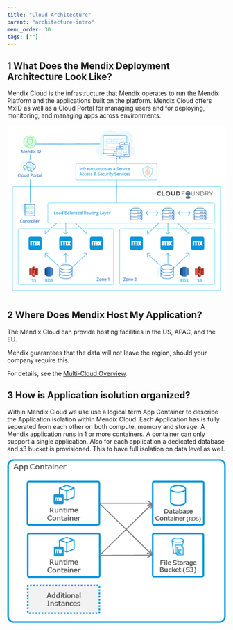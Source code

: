 ```yaml
---
title: "Cloud Architecture"
parent: "architecture-intro"
menu_order: 30
tags: [""]
---
```

## 1 What Does the Mendix Deployment Architecture Look Like?

Mendix Cloud is the infrastructure that Mendix operates to run the Mendix Platform and the applications built on the platform. Mendix Cloud offers MxID as well as a Cloud Portal for managing users and for deploying, monitoring, and managing apps across environments.

![Mendix deployment architecture](attachments/figure-7-mendix-cloud-deployment-architecture.png)

## 2 Where Does Mendix Host My Application?

The Mendix Cloud can provide hosting facilities in the US, APAC, and the EU.

Mendix guarantees that the data will not leave the region, should your company require this.

For details, see the [Multi-Cloud Overview](../app-capabilities/multi-cloud-overview).

## 3 How is Application isolution organized?

Within Mendix Cloud we use use a logical term App Container to describe the Application isolation within Mendix Cloud. Each Application has is fully seperated from each other on both compute, memory and storage. A Mendix application runs in 1 or more containers. A container can only support a single application. Also for each application a dedicated database and s3 bucket is provisioned.  This to have full isolation on data level as well. 

![](attachments/mx-app-container.png)

